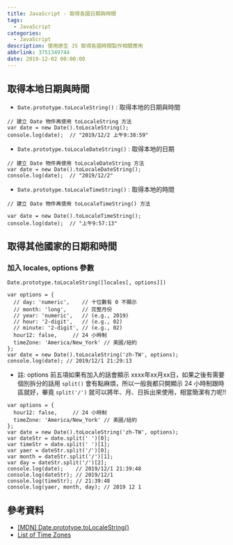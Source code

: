 ```yaml
---
title: JavaScript - 取得各國日期與時間
tags:
  - JavaScript
categories:
  - JavaScript
description: 使用原生 JS 取得各國時間製作相關應用
abbrlink: 3751349744
date: 2019-12-02 00:00:00
---
```

## 取得本地日期與時間
* `Date.prototype.toLocaleString()` : 取得本地的日期與時間
```
// 建立 Date 物件再使用 toLocaleString 方法
var date = new Date().toLocaleString();
console.log(date);  // "2019/12/2 上午9:38:59"
```
* `Date.prototype.toLocaleDateString()` : 取得本地的日期
```
// 建立 Date 物件再使用 toLocaleDateString 方法
var date = new Date().toLocaleDateString();
console.log(date);  // "2019/12/2"
```
* `Date.prototype.toLocaleTimeString()` : 取得本地的時間
```
// 建立 Date 物件再使用 toLocaleTimeString() 方法

var date = new Date().toLocaleTimeString();
console.log(date);  // "上午9:57:13"
```

## 取得其他國家的日期和時間
### 加入 locales, options 參數
`Date.prototype.toLocaleString([locales[, options]])`
```
var options = {
  // day: 'numeric',    // 十位數有 0 不顯示 
  // month: 'long',     // 完整月份
  // year: 'numeric',   // (e.g., 2019)
  // hour: '2-digit',   // (e.g., 02)
  // minute: '2-digit', // (e.g., 02)          
  hour12: false,     // 24 小時制
  timeZone: 'America/New_York' // 美國/紐約
};
var date = new Date().toLocaleString('zh-TW', options);
console.log(date); // 2019/12/1 21:29:13
```
* 註: options 前五項如果有加入的話會顯示 xxxx年xx月xx日，如果之後有需要個別拆分的話用 `split()` 會有點麻煩，所以一般我都只開顯示 24 小時制跟時區就好，畢竟 `split('/')` 就可以將年、月、日拆出來使用，相當簡潔有力呢!!
```
var options = {       
  hour12: false,     // 24 小時制
  timeZone: 'America/New_York' // 美國/紐約
};
var date = new Date().toLocaleString('zh-TW', options);
var dateStr = date.split(' ')[0];
var timeStr = date.split(' ')[1];
var yaer = dateStr.split('/')[0];
var month = dateStr.split('/')[1];
var day = dateStr.split('/')[2];
console.log(date);    // 2019/12/1 21:39:48
console.log(dateStr); // 2019/12/1
console.log(timeStr); // 21:39:48
console.log(yaer, month, day); // 2019 12 1
```

## 參考資料
* [[MDN] Date.prototype.toLocaleString()](https://developer.mozilla.org/zh-CN/docs/Web/JavaScript/Reference/Global_Objects/Date/toLocaleString)
* [List of Time Zones](https://timezonedb.com/time-zones)